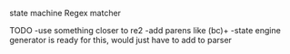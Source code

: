 state machine Regex matcher

TODO
-use something closer to re2
-add parens like (bc)+
  -state engine generator is ready for this, would just have to add to parser
